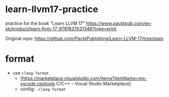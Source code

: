 # learn-llvm17-practice
practice for the book "Learn LLVM 17" https://www.packtpub.com/en-sk/product/learn-llvm-17-9781837631346?type=print

Original repo: https://github.com/PacktPublishing/Learn-LLVM-17/tree/main

# format

- use `clang-format`
    - [https://marketplace.visualstudio.com/items?itemName=ms-vscode.cpptools C/C++ - Visual Studio Marketplace]
    - config: `.clang-format`
